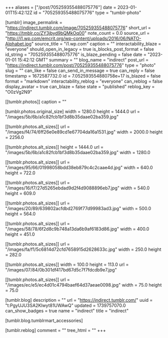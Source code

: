 +++
aliases = ["/post/705259355488075776"]
date = 2023-01-01T15:42:12Z
id = "705259355488075776"
type = "tumblr-photo"

[tumblr]
image_permalink = "https://indirect.tumblr.com/image/705259355488075776"
short_url = "https://tmblr.co/ZY3jbyd9bQMkOq00"
note_count = 0.0
source_url = "http://i1.wp.com/emcrit.org/wp-content/uploads/2016/06/NATO-Alphabet.jpg"
source_title = "i1.wp.com"
caption = ""
interactability_blaze = "everyone"
should_open_in_legacy = true
is_blocks_post_format = false
id_string = "705259355488075776"
is_blaze_pending = false
date = "2023-01-01 15:42:12 GMT"
summary = ""
blog_name = "indirect"
post_url = "https://indirect.tumblr.com/post/705259355488075776"
type = "photo"
slug = ""
can_like = false
can_send_in_message = true
can_reply = false
timestamp = 1672587732.0
id = 7.052593554880758e+17
is_blazed = false
format = "markdown"
interactability_reblog = "everyone"
can_reblog = false
display_avatar = true
can_blaze = false
state = "published"
reblog_key = "O0zVg2N9"

[[tumblr.photos]]
caption = ""

[tumblr.photos.original_size]
width = 1280.0
height = 1444.0
url = "/images/5b/6b/a1c82fcb1bf3d8b35daae02ba359.jpg"

[[tumblr.photos.alt_sizes]]
url = "/images/f4/74/6ff26e0e89cd1e67704da16a1531.jpg"
width = 2000.0
height = 2256.0

[[tumblr.photos.alt_sizes]]
height = 1444.0
url = "/images/5b/6b/a1c82fcb1bf3d8b35daae02ba359.jpg"
width = 1280.0

[[tumblr.photos.alt_sizes]]
url = "/images/95/66/01998058bdd38eb879c4c2caae4d.jpg"
width = 640.0
height = 722.0

[[tumblr.photos.alt_sizes]]
url = "/images/16/f7/27d5265ebdad9d2f4d9088896eb7.jpg"
width = 540.0
height = 609.0

[[tumblr.photos.alt_sizes]]
url = "/images/20/89/639802acfdbd2769f77d99983ad3.jpg"
width = 500.0
height = 564.0

[[tumblr.photos.alt_sizes]]
url = "/images/58/78/6f2d8c9b748a13da6b9af6183d86.jpg"
width = 400.0
height = 451.0

[[tumblr.photos.alt_sizes]]
url = "/images/fa/f1/5c6814d72cfd7658915d2628633c.jpg"
width = 250.0
height = 282.0

[[tumblr.photos.alt_sizes]]
width = 100.0
height = 113.0
url = "/images/07/84/0b301df417bd67d5c7f7fdcdb9e7.jpg"

[[tumblr.photos.alt_sizes]]
url = "/images/ec/e5/ec4d01c4794baef64d37aeae0098.jpg"
width = 75.0
height = 75.0

[tumblr.blog]
description = ""
url = "https://indirect.tumblr.com/"
uuid = "t:PgyUJU3SA2Klwyt81UWAwQ"
updated = 1739757070.0
can_show_badges = true
name = "indirect"
title = "indirect"

[tumblr.blog.tumblrmart_accessories]

[tumblr.reblog]
comment = ""
tree_html = ""
+++
